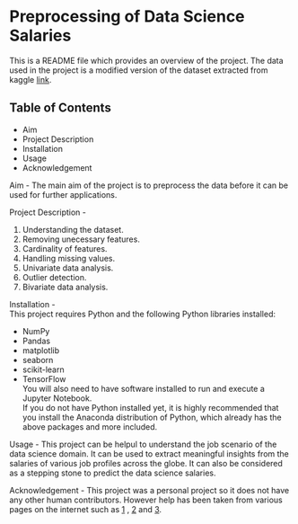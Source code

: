 # Preprocessing of Data Science Salaries
This is a README file which provides an overview of the project. The data used in the project is a modified version of the dataset extracted from kaggle [link](https://www.kaggle.com/datasets/saurabhshahane/data-science-jobs-salaries).     
## Table of Contents 
- Aim
- Project Description
- Installation
- Usage
- Acknowledgement
  
Aim - The main aim of the project is to preprocess the data before it can be used for further applications.   

Project Description -   
1. Understanding the dataset.
2. Removing unecessary features.
3. Cardinality of features.
4. Handling missing values.  
5. Univariate data analysis.  
6. Outlier detection.
7. Bivariate data analysis.  
   
Installation -   
This project requires Python and the following Python libraries installed:
- NumPy
- Pandas
- matplotlib
- seaborn   
- scikit-learn
- TensorFlow  
You will also need to have software installed to run and execute a Jupyter Notebook.  
If you do not have Python installed yet, it is highly recommended that you install the Anaconda distribution of Python, which already has the above packages and more included.   
  
Usage - This project can be helpul to understand the job scenario of the data science domain. It can be used to extract meaningful insights from the salaries of various job profiles across the globe. It can also be considered as a stepping stone to predict the data science salaries. 
    
Acknowledgement - 
This project was a personal project so it does not have any other human contributors. However help has been taken from various pages on the internet such as [1](https://www.kaggle.com/datasets/saurabhshahane/data-science-jobs-salaries/code) , [2](https://www.kaggle.com/code/avikumart/eda-20-insights-data-science-job-salaries-data) and [3](https://python.plainenglish.io/data-scientist-job-salaries-analysis-with-pandasql-and-plotly-81a3d94d7417).  
